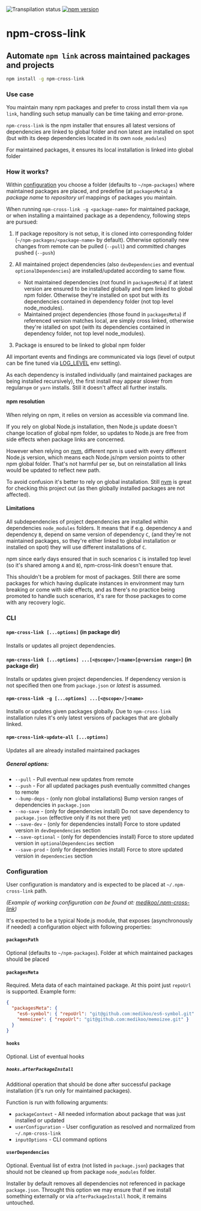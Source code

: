 ![Transpilation status][transpilation-image]
[![npm version][npm-image]][npm-url]

# npm-cross-link

## Automate `npm link` across maintained packages and projects

```sh
npm install -g npm-cross-link
```

### Use case

You maintain many npm packages and prefer to cross install them via `npm link`, handling such setup manually can be time taking and error-prone.

`npm-cross-link` is the npm installer that ensures all latest versions of dependencies are linked to global folder
and non latest are installed on spot (but with its deep dependencies located in its own `node_modules`)

For maintained packages, it ensures its local installation is linked into global folder

### How it works?

Within [configuration](#configuration) you choose a folder (defaults to `~/npm-packages`) where maintained packages are placed, and predefine (at `packagesMeta`) a _package name_ to _repository url_ mappings of packages you maintain.

When running `npm-cross-link -g <package-name>` for maintained package, or when installing a maintained package as a dependency, following steps are pursued:

1. If package repository is not setup, it is cloned into corresponding folder (`~/npm-packages/<package-name>` by default). Otherwise optionally new changes from remote can be pulled (`--pull`) and committed changes pushed (`--push`)
2. All maintained project dependencies (also `devDependencies` and eventual `optionalDependencies`) are installed/updated according to same flow.

   - Not maintained dependencies (not found in `packagesMeta`) if at latest version are ensured to be installed globally and npm linked to global npm folder. Otherwise they're installed on spot but with its dependencies contained in dependency folder (not top level node_modules).
   - Maintained project dependencies (those found in `packagesMeta`) if referenced version matches local, are simply cross linked, otherwise they're istalled on spot (with its dependencies contained in dependency folder, not top level node_modules).

3. Package is ensured to be linked to global npm folder

All important events and findings are communicated via logs (level of output can be fine tuned via [LOG_LEVEL](https://github.com/medikoo/log/#log_level) env setting).

As each dependency is installed individually (and maintained packages are being installed recursively), the first install may appear slower from regular`npm` or `yarn` installs. Still it doesn't affect all further installs.

#### npm resolution

When relying on npm, it relies on version as accessible via command line.

If you rely on global Node.js installation, then Node.js update doesn't change location of global npm folder, so updates to Node.js are free from side effects when package links are concerned.

However when relying on [nvm](https://github.com/creationix/nvm), different npm is used with every different Node.js version, which means each Node.js/npm version points to other npm global folder. That's not harmful per se, but on reinstallation all links would be updated to reflect new path.

To avoid confusion it's better to rely on global installation. Still [nvm](https://github.com/creationix/nvm) is great for checking this project out (as then globally installed packages are not affected).

#### Limitations

All subdependencies of project dependencies are installed within dependencies `node_modules` folders. It means that if e.g. dependency `A` and dependency `B`, depend on same version of dependency `C`, (and they're not maintained packages, so they're either linked to global installation or installed on spot) they will use different installations of `C`.

npm since early days ensured that in such scenarios `C` is installed top level (so it's shared among `A` and `B`), npm-cross-link doesn't ensure that.

This shouldn't be a problem for most of packages. Still there are some packages for which having duplicate instances in environment may turn breaking or come with side effects, and as there's no practice being promoted to handle such scenarios, it's rare for those packages to come with any recovery logic.

### CLI

#### `npm-cross-link [...options]` (in package dir)

Installs or updates all project dependencies.

#### `npm-cross-link [...options] ...[<@scope>/]<name>[@<version range>]` (in package dir)

Installs or updates given project dependencies. If dependency version is not specified then one from `package.json` or _latest_ is assumed.

#### `npm-cross-link -g [...options] ...[<@scope>/]<name>`

Installs or updates given packages globally. Due to `npm-cross-link` installation rules it's only latest versions of packages that are globally linked.

#### `npm-cross-link-update-all [...options]`

Updates all are already installed maintained packages

##### General options:

- `--pull` - Pull eventual new updates from remote
- `--push` - For all updated packages push eventually committed changes to remote
- `--bump-deps` - (only non global installations) Bump version ranges of dependencies in `package.json`
- `--no-save` - (only for dependencies install) Do not save dependency to `package.json` (effective only if its not there yet)
- `--save-dev` - (only for dependencies install) Force to store updated version in `devDependencies` section
- `--save-optional` - (only for dependencies install) Force to store updated version in `optionalDependencies` section
- `--save-prod` - (only for dependencies install) Force to store updated version in `dependencies` section

### Configuration

User configuration is mandatory and is expected to be placed at `~/.npm-cross-link` path.

_(Example of working configuration can be found at: [medikoo/.npm-cross-link](https://github.com/medikoo/.npm-cross-link/))_

It's expected to be a typical Node.js module, that exposes (asynchronously if needed) a configuration object with following properties:

#### `packagesPath`

Optional (defaults to `~/npm-packages`). Folder at which maintained packages should be placed

#### `packagesMeta`

Required. Meta data of each maintained package. At this point just `repoUrl` is supported. Example form:

```json
{
  "packagesMeta": {
    "es6-symbol": { "repoUrl": "git@github.com:medikoo/es6-symbol.git" },
    "memoizee": { "repoUrl": "git@github.com:medikoo/memoizee.git" }
  }
}
```

#### `hooks`

Optional. List of eventual hooks

##### `hooks.afterPackageInstall`

Additional operation that should be done after successful package installation (it's run only for maintained packages).

Function is run with following arguments:

- `packageContext` - All needed information about package that was just installed or updated
- `userConfiguration` - User configuration as resolved and normalized from `~/.npm-cross-link`
- `inputOptions` - CLI command options

#### `userDependencies`

Optional. Eventual list of extra (not listed in `package.json`) packages that should not be cleaned up from package `node_modules` folder.

Installer by default removes all dependencies not referenced in package `package.json`. Throught this option we may ensure that if we install something externally or via `afterPackageInstall` hook, it remains untouched.

[transpilation-image]: https://img.shields.io/badge/transpilation-free-brightgreen.svg
[npm-image]: https://img.shields.io/npm/v/npm-cross-link.svg
[npm-url]: https://www.npmjs.com/package/npm-cross-link
